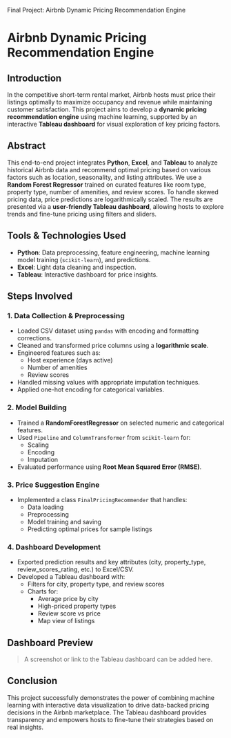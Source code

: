 Final Project: Airbnb Dynamic Pricing Recommendation Engine
# Airbnb Dynamic Pricing Recommendation Engine

## Introduction
In the competitive short-term rental market, Airbnb hosts must price their listings optimally to maximize occupancy and revenue while maintaining customer satisfaction. This project aims to develop a **dynamic pricing recommendation engine** using machine learning, supported by an interactive **Tableau dashboard** for visual exploration of key pricing factors.

## Abstract
This end-to-end project integrates **Python**, **Excel**, and **Tableau** to analyze historical Airbnb data and recommend optimal pricing based on various factors such as location, seasonality, and listing attributes. We use a **Random Forest Regressor** trained on curated features like room type, property type, number of amenities, and review scores. To handle skewed pricing data, price predictions are logarithmically scaled. The results are presented via a **user-friendly Tableau dashboard**, allowing hosts to explore trends and fine-tune pricing using filters and sliders.

## Tools & Technologies Used
- **Python**: Data preprocessing, feature engineering, machine learning model training (`scikit-learn`), and predictions.
- **Excel**: Light data cleaning and inspection.
- **Tableau**: Interactive dashboard for price insights.

## Steps Involved

### 1. Data Collection & Preprocessing
- Loaded CSV dataset using `pandas` with encoding and formatting corrections.
- Cleaned and transformed price columns using a **logarithmic scale**.
- Engineered features such as:
  - Host experience (days active)
  - Number of amenities
  - Review scores
- Handled missing values with appropriate imputation techniques.
- Applied one-hot encoding for categorical variables.

### 2. Model Building
- Trained a **RandomForestRegressor** on selected numeric and categorical features.
- Used `Pipeline` and `ColumnTransformer` from `scikit-learn` for:
  - Scaling
  - Encoding
  - Imputation
- Evaluated performance using **Root Mean Squared Error (RMSE)**.

### 3. Price Suggestion Engine
- Implemented a class `FinalPricingRecommender` that handles:
  - Data loading
  - Preprocessing
  - Model training and saving
  - Predicting optimal prices for sample listings

### 4. Dashboard Development
- Exported prediction results and key attributes (city, property_type, review_scores_rating, etc.) to Excel/CSV.
- Developed a Tableau dashboard with:
  - Filters for city, property type, and review scores
  - Charts for:
    - Average price by city
    - High-priced property types
    - Review score vs price
    - Map view of listings

## Dashboard Preview
> A screenshot or link to the Tableau dashboard can be added here.

## Conclusion
This project successfully demonstrates the power of combining machine learning with interactive data visualization to drive data-backed pricing decisions in the Airbnb marketplace. The Tableau dashboard provides transparency and empowers hosts to fine-tune their strategies based on real insights.

